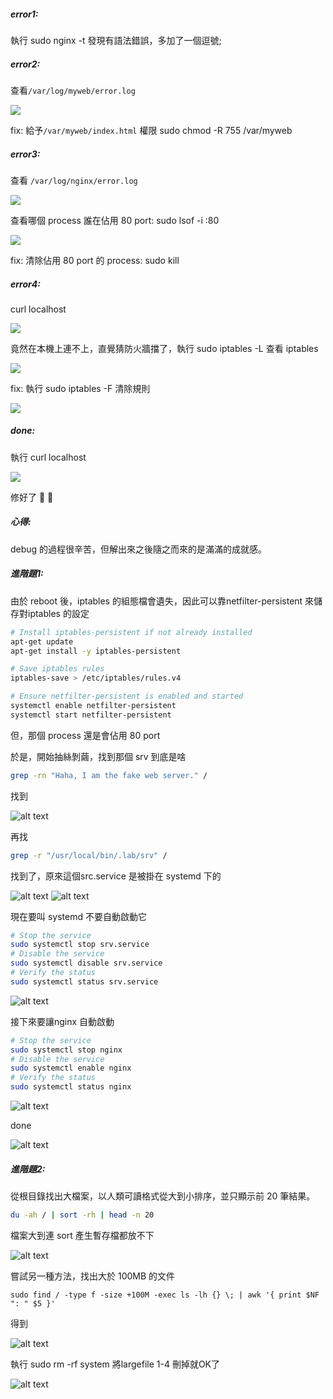 ##### error1:
執行 sudo nginx -t 發現有語法錯誤，多加了一個逗號;

##### error2:
查看`/var/log/myweb/error.log`
    
![](./image.png)
    
fix: 給予`/var/myweb/index.html` 權限 sudo chmod -R 755 /var/myweb
    
##### error3:
查看 `/var/log/nginx/error.log`
    
![](./image2.png)
    
查看哪個 process 誰在佔用 80 port: sudo lsof -i :80
    
![](./image3.png)

fix: 清除佔用 80 port 的 process: sudo kill <PID>

##### error4:
curl localhost

![](./image4.png)

竟然在本機上連不上，直覺猜防火牆擋了，執行 sudo iptables -L 查看 iptables 

![](./image5.png)

fix: 執行 sudo iptables -F 清除規則

![](./image6.png)

##### done:

執行 curl localhost

![](./image7.png)

修好了 🎉 🎉

##### 心得:

debug 的過程很辛苦，但解出來之後隨之而來的是滿滿的成就感。
##### 進階題1:

由於 reboot 後，iptables 的組態檔會遺失，因此可以靠netfilter-persistent 來儲存對iptables 的設定
```bash
# Install iptables-persistent if not already installed
apt-get update
apt-get install -y iptables-persistent

# Save iptables rules
iptables-save > /etc/iptables/rules.v4

# Ensure netfilter-persistent is enabled and started
systemctl enable netfilter-persistent
systemctl start netfilter-persistent
```

但，那個 process 還是會佔用 80 port

於是，開始抽絲剝繭，找到那個 srv 到底是啥
```bash
grep -rn "Haha, I am the fake web server." /
```
找到

![alt text](image-4.png)

再找

```bash
grep -r "/usr/local/bin/.lab/srv" /
```

找到了，原來這個src.service 是被掛在 systemd 下的

![alt text](image-5.png)
![alt text](image-6.png)

現在要叫 systemd 不要自動啟動它

```bash
# Stop the service
sudo systemctl stop srv.service
# Disable the service
sudo systemctl disable srv.service
# Verify the status
sudo systemctl status srv.service
```
![alt text](image-7.png)

接下來要讓nginx 自動啟動

```bash
# Stop the service
sudo systemctl stop nginx
# Disable the service
sudo systemctl enable nginx
# Verify the status
sudo systemctl status nginx
```
![alt text](image-8.png)

done

![alt text](image-9.png)

##### 進階題2:
從根目錄找出大檔案，以人類可讀格式從大到小排序，並只顯示前 20 筆結果。
```bash
du -ah / | sort -rh | head -n 20
```
檔案大到連 sort 產生暫存檔都放不下

![alt text](image-1.png)

嘗試另一種方法，找出大於 100MB 的文件
```
sudo find / -type f -size +100M -exec ls -lh {} \; | awk '{ print $NF ": " $5 }'
```
得到

![alt text](image-2.png)

執行 sudo rm -rf system 將largefile 1-4 刪掉就OK了

![alt text](image-3.png)


